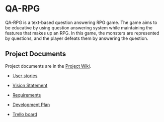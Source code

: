# QA-RPG
QA-RPG is a text-based question answering RPG game. The game aims to be educative by using question answering system while maintaining the features that makes up an RPG. In this game, the monsters are represented by questions, and the player defeats them by answering the question.

## Project Documents

Project documents are in the [Project Wiki](../../wiki/Home).

- [User stories](https://github.com/QA-RPG/QA-RPG/wiki/User-Stories)

- [Vision Statement](https://github.com/QA-RPG/QA-RPG/wiki/Vision-Statement)

- [Requirements](https://github.com/QA-RPG/QA-RPG/wiki/Requirements)

- [Development Plan](https://github.com/QA-RPG/QA-RPG/wiki/Development-Plan)

- [Trello board](https://trello.com/b/87UXzdzR/information)
